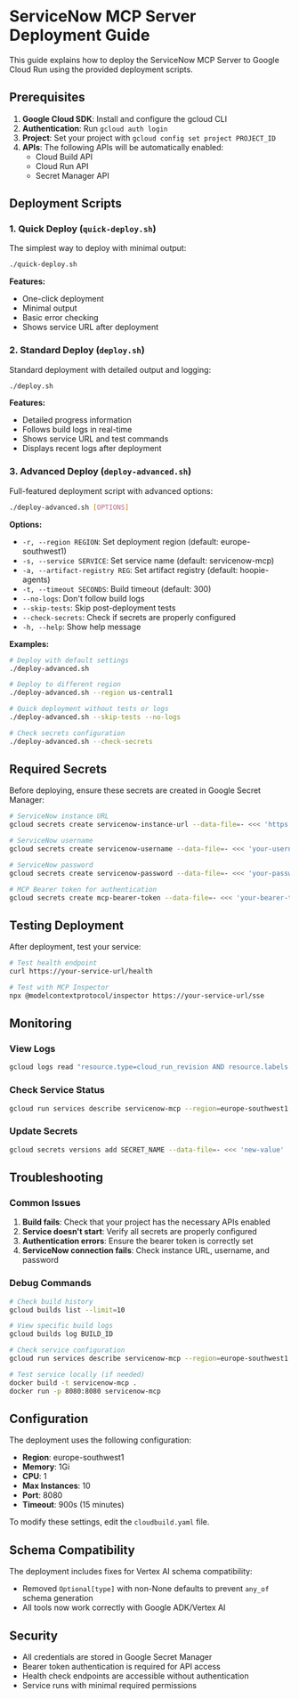 # ServiceNow MCP Server Deployment Guide

This guide explains how to deploy the ServiceNow MCP Server to Google Cloud Run using the provided deployment scripts.

## Prerequisites

1. **Google Cloud SDK**: Install and configure the gcloud CLI
2. **Authentication**: Run `gcloud auth login`
3. **Project**: Set your project with `gcloud config set project PROJECT_ID`
4. **APIs**: The following APIs will be automatically enabled:
   - Cloud Build API
   - Cloud Run API  
   - Secret Manager API

## Deployment Scripts

### 1. Quick Deploy (`quick-deploy.sh`)

The simplest way to deploy with minimal output:

```bash
./quick-deploy.sh
```

**Features:**
- One-click deployment
- Minimal output
- Basic error checking
- Shows service URL after deployment

### 2. Standard Deploy (`deploy.sh`)

Standard deployment with detailed output and logging:

```bash
./deploy.sh
```

**Features:**
- Detailed progress information
- Follows build logs in real-time
- Shows service URL and test commands
- Displays recent logs after deployment

### 3. Advanced Deploy (`deploy-advanced.sh`)

Full-featured deployment script with advanced options:

```bash
./deploy-advanced.sh [OPTIONS]
```

**Options:**
- `-r, --region REGION`: Set deployment region (default: europe-southwest1)
- `-s, --service SERVICE`: Set service name (default: servicenow-mcp)
- `-a, --artifact-registry REG`: Set artifact registry (default: hoopie-agents)
- `-t, --timeout SECONDS`: Build timeout (default: 300)
- `--no-logs`: Don't follow build logs
- `--skip-tests`: Skip post-deployment tests
- `--check-secrets`: Check if secrets are properly configured
- `-h, --help`: Show help message

**Examples:**
```bash
# Deploy with default settings
./deploy-advanced.sh

# Deploy to different region
./deploy-advanced.sh --region us-central1

# Quick deployment without tests or logs
./deploy-advanced.sh --skip-tests --no-logs

# Check secrets configuration
./deploy-advanced.sh --check-secrets
```

## Required Secrets

Before deploying, ensure these secrets are created in Google Secret Manager:

```bash
# ServiceNow instance URL
gcloud secrets create servicenow-instance-url --data-file=- <<< 'https://your-instance.service-now.com'

# ServiceNow username
gcloud secrets create servicenow-username --data-file=- <<< 'your-username'

# ServiceNow password
gcloud secrets create servicenow-password --data-file=- <<< 'your-password'

# MCP Bearer token for authentication
gcloud secrets create mcp-bearer-token --data-file=- <<< 'your-bearer-token'
```

## Testing Deployment

After deployment, test your service:

```bash
# Test health endpoint
curl https://your-service-url/health

# Test with MCP Inspector
npx @modelcontextprotocol/inspector https://your-service-url/sse
```

## Monitoring

### View Logs
```bash
gcloud logs read "resource.type=cloud_run_revision AND resource.labels.service_name=servicenow-mcp" --limit=50
```

### Check Service Status
```bash
gcloud run services describe servicenow-mcp --region=europe-southwest1
```

### Update Secrets
```bash
gcloud secrets versions add SECRET_NAME --data-file=- <<< 'new-value'
```

## Troubleshooting

### Common Issues

1. **Build fails**: Check that your project has the necessary APIs enabled
2. **Service doesn't start**: Verify all secrets are properly configured
3. **Authentication errors**: Ensure the bearer token is correctly set
4. **ServiceNow connection fails**: Check instance URL, username, and password

### Debug Commands

```bash
# Check build history
gcloud builds list --limit=10

# View specific build logs
gcloud builds log BUILD_ID

# Check service configuration
gcloud run services describe servicenow-mcp --region=europe-southwest1

# Test service locally (if needed)
docker build -t servicenow-mcp .
docker run -p 8080:8080 servicenow-mcp
```

## Configuration

The deployment uses the following configuration:

- **Region**: europe-southwest1
- **Memory**: 1Gi
- **CPU**: 1
- **Max Instances**: 10
- **Port**: 8080
- **Timeout**: 900s (15 minutes)

To modify these settings, edit the `cloudbuild.yaml` file.

## Schema Compatibility

The deployment includes fixes for Vertex AI schema compatibility:
- Removed `Optional[type]` with non-None defaults to prevent `any_of` schema generation
- All tools now work correctly with Google ADK/Vertex AI

## Security

- All credentials are stored in Google Secret Manager
- Bearer token authentication is required for API access
- Health check endpoints are accessible without authentication
- Service runs with minimal required permissions